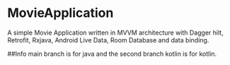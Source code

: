 # MovieApplication
A simple Movie Application written in MVVM architecture with  Dagger hilt, Retrofit, Rxjava, Android Live Data, Room Database and data binding.

##Info
main branch is for java and the second branch kotlin is for kotlin.
 

